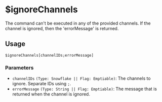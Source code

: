 # $ignoreChannels
The command can't be executed in any of the provided channels. If the channel is ignored, then the 'errorMessage' is returned.

## Usage
```
$ignoreChannels[channelIDs;errorMessage]
```

### Parameters
- `channelIDs` `(Type: Snowflake || Flag: Emptiable)`:  The channels to ignore. Separate IDs using `;`.
- `errorMessage` `(Type: String || Flag: Emptiable)`:  The message that is returned when the channel is ignored.
